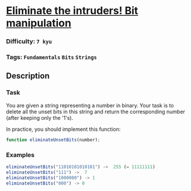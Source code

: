 # [Eliminate the intruders! Bit manipulation](https://www.codewars.com/kata/5a0d38c9697598b67a000041)

### Difficulty: `7 kyu`

### Tags: `Fundamentals` `Bits` `Strings`

## Description

### Task
You are given a string representing a number in binary. Your task is to delete all the unset bits in this string and return the corresponding number (after keeping only the '1's).

In practice, you should implement this function:

```js
function eliminateUnsetBits(number);
```

### Examples

```js
eliminateUnsetBits("11010101010101") ->  255 (= 11111111)
eliminateUnsetBits("111") ->  7
eliminateUnsetBits("1000000") -> 1
eliminateUnsetBits("000") -> 0
```